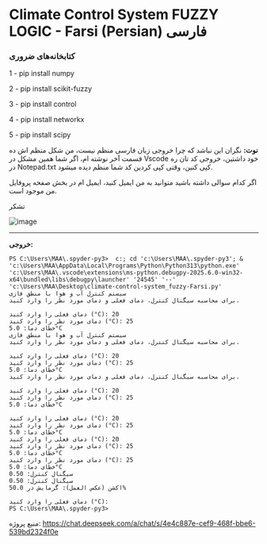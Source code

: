 # Climate Control System FUZZY LOGIC - Farsi (Persian) فارسی

### کتابخانه‌های ضروری
  1 - pip install numpy
  
  2 - pip install scikit-fuzzy
  
  3 - pip install control
  
  4 - pip install networkx

  5 - pip install scipy

  **نوت:** نگران این نباشد که چرا خروجی زبان فارسی منظم نیست، من شکل منظم اش ده قسمت آخر نوشته ام، اگر شما همین مشکل در Vscode خود داشتین، خروجی کد تان ره در Notepad.txt کپی کنین، وقتی کپی کردین کد شما منظم دیده میشود.
  
  اگر کدام سوالی داشته باشید متوانید به من ایمیل کنید، ایمیل ام در بخش صفحه پروفایل من موجود است.
 
  تشکر


![image](https://github.com/user-attachments/assets/2938e228-49d2-41fa-9164-ebe4e617d9a1)

-----------------------------
**خروجی:**

```
PS C:\Users\MAA\.spyder-py3>  c:; cd 'c:\Users\MAA\.spyder-py3'; & 'c:\Users\MAA\AppData\Local\Programs\Python\Python313\python.exe' 'c:\Users\MAA\.vscode\extensions\ms-python.debugpy-2025.6.0-win32-x64\bundled\libs\debugpy\launcher' '24545' '--' 'c:\Users\MAA\Desktop\climate-control-system_fuzzy-Farsi.py'
سیستم کنترل آب و هوا با منطق فازی
برای محاسبه سیگنال کنترل، دمای فعلی و دمای مورد نظر را وارد کنید.

دمای فعلی را وارد کنید (°C): 20
دمای مورد نظر را وارد کنید (°C): 25
خطای دما: 5.0°C
سیستم کنترل آب و هوا با منطق فازی
برای محاسبه سیگنال کنترل، دمای فعلی و دمای مورد نظر را وارد کنید.

دمای فعلی را وارد کنید (°C): 20
دمای مورد نظر را وارد کنید (°C): 25
خطای دما: 5.0°C
برای محاسبه سیگنال کنترل، دمای فعلی و دمای مورد نظر را وارد کنید.

دمای فعلی را وارد کنید (°C): 20
دمای مورد نظر را وارد کنید (°C): 25
خطای دما: 5.0°C

دمای فعلی را وارد کنید (°C): 20
دمای مورد نظر را وارد کنید (°C): 25
خطای دما: 5.0°C
دمای فعلی را وارد کنید (°C): 20
دمای مورد نظر را وارد کنید (°C): 25
خطای دما: 5.0°C
دمای مورد نظر را وارد کنید (°C): 25
خطای دما: 5.0°C
سیگنال کنترل: 0.50
سیگنال کنترل: 0.50
اکشن (عکس العمل): گرمایش در 50.0%

دمای فعلی را وارد کنید (°C):
PS C:\Users\MAA\.spyder-py3>
```

منبع پروژه: https://chat.deepseek.com/a/chat/s/4e4c887e-cef9-468f-bbe6-539bd2324f0e
